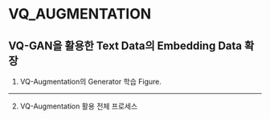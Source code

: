 # VQ_AUGMENTATION
VQ-GAN을 활용한 Text Data의 Embedding Data 확장
---
1. VQ-Augmentation의 Generator 학습 Figure.


---
2. VQ-Augmentation 활용 전체 프로세스

